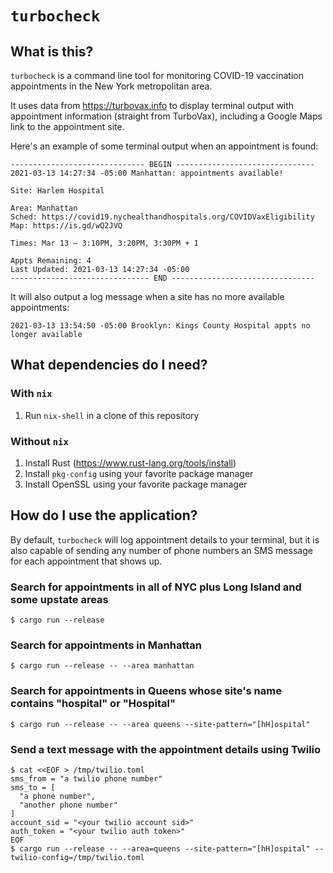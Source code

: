 # `turbocheck`

## What is this?

`turbocheck` is a command line tool for monitoring COVID-19 vaccination
appointments in the New York metropolitan area.

It uses data from https://turbovax.info to display terminal output with
appointment information (straight from TurboVax), including a Google Maps link
to the appointment site.

Here's an example of some terminal output when an appointment is found:

```
------------------------------ BEGIN -------------------------------
2021-03-13 14:27:34 -05:00 Manhattan: appointments available!

Site: Harlem Hospital

Area: Manhattan
Sched: https://covid19.nychealthandhospitals.org/COVIDVaxEligibility
Map: https://is.gd/wQ2JVQ

Times: Mar 13 – 3:10PM, 3:20PM, 3:30PM + 1

Appts Remaining: 4
Last Updated: 2021-03-13 14:27:34 -05:00
------------------------------- END --------------------------------
```

It will also output a log message when a site has no more available appointments:

```
2021-03-13 13:54:50 -05:00 Brooklyn: Kings County Hospital appts no longer available
```

## What dependencies do I need?

### With `nix`

1. Run `nix-shell` in a clone of this repository

### Without `nix`

1. Install Rust (https://www.rust-lang.org/tools/install)
1. Install `pkg-config` using your favorite package manager
1. Install OpenSSL using your favorite package manager

## How do I use the application?

By default, `turbocheck` will log appointment details to your terminal, but it is
also capable of sending any number of phone numbers an SMS message for each
appointment that shows up.

### Search for appointments in all of NYC plus Long Island and some upstate areas

```
$ cargo run --release
```

### Search for appointments in Manhattan

```
$ cargo run --release -- --area manhattan
```

### Search for appointments in Queens whose site's name contains "hospital" or "Hospital"

```
$ cargo run --release -- --area queens --site-pattern="[hH]ospital"
```

### Send a text message with the appointment details using Twilio

```
$ cat <<EOF > /tmp/twilio.toml
sms_from = "a twilio phone number"
sms_to = [
  "a phone number",
  "another phone number"
]
account_sid = "<your twilio account sid>"
auth_token = "<your twilio auth token>"
EOF
$ cargo run --release -- --area=queens --site-pattern="[hH]ospital" --twilio-config=/tmp/twilio.toml
```
